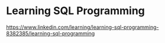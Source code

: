 # Learning SQL Programming
https://www.linkedin.com/learning/learning-sql-programming-8382385/learning-sql-programming


